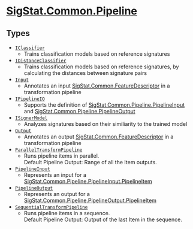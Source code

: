 # [SigStat.Common.Pipeline](./README.md)

## Types

- [`IClassifier`](./IClassifier.md)
	- Trains classification models based on reference signatures
- [`IDistanceClassifier`](./IDistanceClassifier.md)
	- Trains classification models based on reference signatures, by calculating the distances between signature pairs
- [`Input`](./Input.md)
	- Annotates an input [SigStat.Common.FeatureDescriptor](./Signature.md) in a transformation pipeline
- [`IPipelineIO`](./IPipelineIO.md)
	- Supports the definition of [SigStat.Common.Pipeline.PipelineInput](./Signature.md) and [SigStat.Common.Pipeline.PipelineOutput](./Signature.md)
- [`ISignerModel`](./ISignerModel.md)
	- Analyzes signatures based on their similiarity to the trained model
- [`Output`](./Output.md)
	- Annotates an output [SigStat.Common.FeatureDescriptor](./Signature.md) in a transformation pipeline
- [`ParallelTransformPipeline`](./ParallelTransformPipeline.md)
	- Runs pipeline items in parallel.  <br>Default Pipeline Output: Range of all the Item outputs.
- [`PipelineInput`](./PipelineInput.md)
	- Represents an input for a [SigStat.Common.Pipeline.PipelineInput.PipelineItem](./Signature.md)
- [`PipelineOutput`](./PipelineOutput.md)
	- Represents an output for a [SigStat.Common.Pipeline.PipelineOutput.PipelineItem](./Signature.md)
- [`SequentialTransformPipeline`](./SequentialTransformPipeline.md)
	- Runs pipeline items in a sequence.  <br>Default Pipeline Output: Output of the last Item in the sequence.


